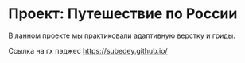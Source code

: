 # Проект: Путешествие по России

В ланном проекте мы практиковали адаптивную верстку и гриды.

Ссылка на гх пэджес https://subedey.github.io/

